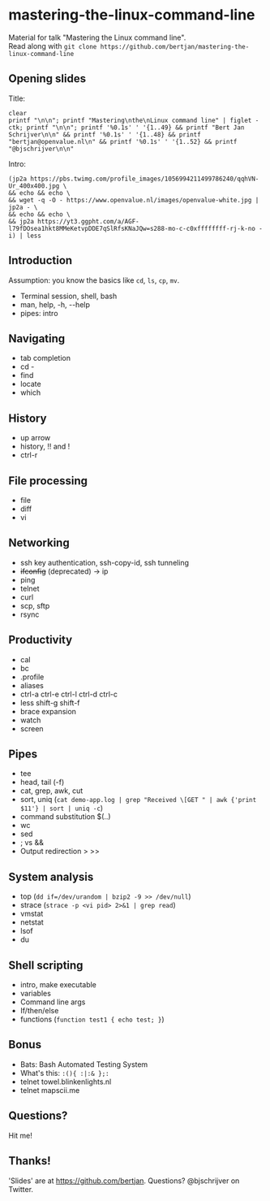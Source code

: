 # mastering-the-linux-command-line
Material for talk "Mastering the Linux command line".  
Read along with `git clone https://github.com/bertjan/mastering-the-linux-command-line`

Opening slides
---

Title:
```
clear
printf "\n\n"; printf "Mastering\nthe\nLinux command line" | figlet -ctk; printf "\n\n"; printf '%0.1s' ' '{1..49} && printf "Bert Jan Schrijver\n\n" && printf '%0.1s' ' '{1..48} && printf "bertjan@openvalue.nl\n" && printf '%0.1s' ' '{1..52} && printf "@bjschrijver\n\n"
```

Intro:
```
(jp2a https://pbs.twimg.com/profile_images/1056994211499786240/qqhVN-Ur_400x400.jpg \
&& echo && echo \
&& wget -q -O - https://www.openvalue.nl/images/openvalue-white.jpg | jp2a - \
&& echo && echo \
&& jp2a https://yt3.ggpht.com/a/AGF-l79fDOsea1hkt8MMeKetvpDDE7qSlRfsKNaJQw=s288-mo-c-c0xffffffff-rj-k-no -i) | less
```




Introduction
---
Assumption: you know the basics like `cd`, `ls`, `cp`, `mv`.

- Terminal session, shell, bash
- man, help, -h, --help
- pipes: intro

Navigating
---
- tab completion  
- cd -  
- find
- locate
- which

History
---
- up arrow
- history, !! and !<number>
- ctrl-r

File processing
---
- file
- diff
- vi

Networking
---
- ssh key authentication, ssh-copy-id, ssh tunneling
- ~~ifconfig~~ (deprecated)  -> ip
- ping
- telnet
- curl
- scp, sftp
- rsync

Productivity
---
- cal
- bc
- .profile
- aliases
- ctrl-a ctrl-e ctrl-l ctrl-d ctrl-c
- less shift-g shift-f
- brace expansion
- watch
- screen

Pipes
---
- tee
- head, tail (-f)
- cat, grep, awk, cut
- sort, uniq
(`cat demo-app.log | grep "Received \[GET " | awk {'print $11'} | sort | uniq -c`)
- command substitution $(..)
- wc
- sed
- ; vs &&
- Output redirection > >>

System analysis
---
- top (`dd if=/dev/urandom | bzip2 -9 >> /dev/null`)
- strace (`strace -p <vi pid> 2>&1 | grep read`)
- vmstat
- netstat
- lsof
- du 

Shell scripting
---
- intro, make executable
- variables
- Command line args
- If/then/else
- functions (`function test1 { echo test; }`)


Bonus
---
- Bats: Bash Automated Testing System
- What's this:  `:(){ :|:& };:`
- telnet towel.blinkenlights.nl
- telnet mapscii.me

Questions?
---
Hit me!

Thanks!
---
'Slides' are at https://github.com/bertjan.
Questions? @bjschrijver on Twitter.
